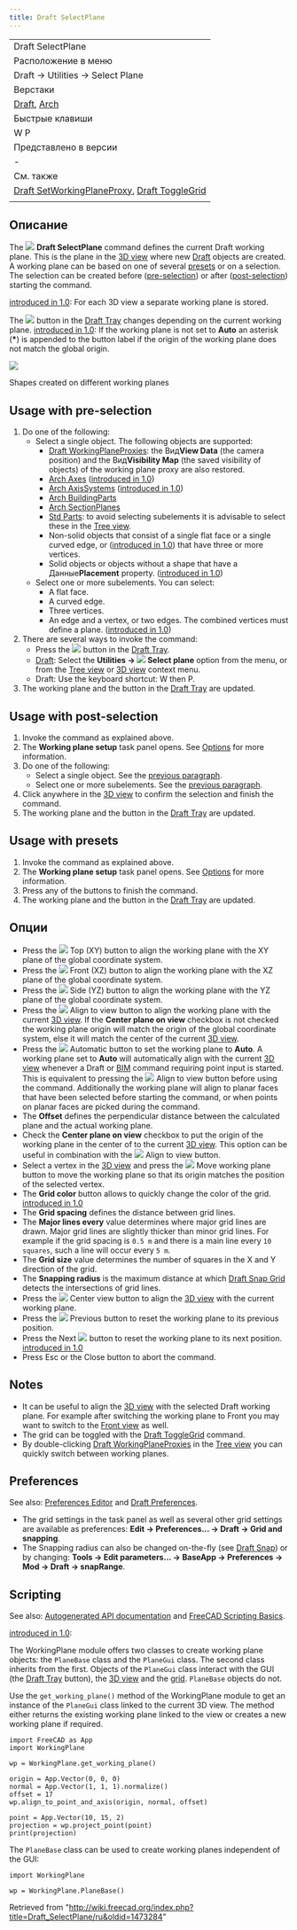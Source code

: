 ```yaml
---
title: Draft SelectPlane
---
```

|  |
| --- |
| Draft SelectPlane |
| Расположение в меню |
| Draft → Utilities → Select Plane |
| Верстаки |
| [Draft](/Draft_Workbench/ru "Draft Workbench/ru"), [Arch](/Arch_Workbench/ru "Arch Workbench/ru") |
| Быстрые клавиши |
| W P |
| Представлено в версии |
| - |
| См. также |
| [Draft SetWorkingPlaneProxy](/Draft_SetWorkingPlaneProxy/ru "Draft SetWorkingPlaneProxy/ru"), [Draft ToggleGrid](/Draft_ToggleGrid/ru "Draft ToggleGrid/ru") |
|  |

## Описание

The ![](/images/Draft_SelectPlane.svg) **Draft SelectPlane** command defines the current Draft working plane. This is the plane in the [3D view](/3D_view "3D view") where new [Draft](/Draft_Workbench "Draft Workbench") objects are created. A working plane can be based on one of several [presets](#Usage_with_presets) or on a selection. The selection can be created before ([pre-selection](#Usage_with_pre-selection)) or after ([post-selection](#Usage_with_post-selection)) starting the command.

[introduced in 1.0](/Release_notes_1.0 "Release notes 1.0"): For each 3D view a separate working plane is stored.

The ![](/images/Draft_tray_button_plane.png) button in the [Draft Tray](/Draft_Tray "Draft Tray") changes depending on the current working plane. [introduced in 1.0](/Release_notes_1.0 "Release notes 1.0"): If the working plane is not set to **Auto** an asterisk (**\***) is appended to the button label if the origin of the working plane does not match the global origin.

![](/images/WorkingPlane_example.png)

Shapes created on different working planes

## Usage with pre-selection

1. Do one of the following:
   * Select a single object. The following objects are supported:
     + [Draft WorkingPlaneProxies](/Draft_WorkingPlaneProxy "Draft WorkingPlaneProxy"): the Вид**View Data** (the camera position) and the Вид**Visibility Map** (the saved visibility of objects) of the working plane proxy are also restored.
     + [Arch Axes](/Arch_Axis "Arch Axis") ([introduced in 1.0](/Release_notes_1.0 "Release notes 1.0"))
     + [Arch AxisSystems](/Arch_AxisSystem "Arch AxisSystem") ([introduced in 1.0](/Release_notes_1.0 "Release notes 1.0"))
     + [Arch BuildingParts](/Arch_BuildingPart "Arch BuildingPart")
     + [Arch SectionPlanes](/Arch_SectionPlane "Arch SectionPlane")
     + [Std Parts](/Std_Part "Std Part"): to avoid selecting subelements it is advisable to select these in the [Tree view](/Tree_view "Tree view").
     + Non-solid objects that consist of a single flat face or a single curved edge, or ([introduced in 1.0](/Release_notes_1.0 "Release notes 1.0")) that have three or more vertices.
     + Solid objects or objects without a shape that have a Данные**Placement** property. ([introduced in 1.0](/Release_notes_1.0 "Release notes 1.0"))
   * Select one or more subelements. You can select:
     + A flat face.
     + A curved edge.
     + Three vertices.
     + An edge and a vertex, or two edges. The combined vertices must define a plane. ([introduced in 1.0](/Release_notes_1.0 "Release notes 1.0"))
2. There are several ways to invoke the command:
   * Press the ![](/images/Draft_tray_button_plane.png) button in the [Draft Tray](/Draft_Tray "Draft Tray").
   * [Draft](/Draft_Workbench "Draft Workbench"): Select the **Utilities → ![](/images/Draft_SelectPlane.svg) Select plane** option from the menu, or from the [Tree view](/Tree_view "Tree view") or [3D view](/3D_view "3D view") context menu.
   * Draft: Use the keyboard shortcut: W then P.
3. The working plane and the button in the [Draft Tray](/Draft_Tray "Draft Tray") are updated.

## Usage with post-selection

1. Invoke the command as explained above.
2. The **Working plane setup** task panel opens. See [Options](#Options) for more information.
3. Do one of the following:
   * Select a single object. See the [previous paragraph](#Usage_with_pre-selection).
   * Select one or more subelements. See the [previous paragraph](#Usage_with_pre-selection).
4. Click anywhere in the [3D view](/3D_view "3D view") to confirm the selection and finish the command.
5. The working plane and the button in the [Draft Tray](/Draft_Tray "Draft Tray") are updated.

## Usage with presets

1. Invoke the command as explained above.
2. The **Working plane setup** task panel opens. See [Options](#Options) for more information.
3. Press any of the buttons to finish the command.
4. The working plane and the button in the [Draft Tray](/Draft_Tray "Draft Tray") are updated.

## Опции

* Press the ![](/images/View-top.svg) Top (XY) button to align the working plane with the XY plane of the global coordinate system.
* Press the ![](/images/View-front.svg) Front (XZ) button to align the working plane with the XZ plane of the global coordinate system.
* Press the ![](/images/View-right.svg) Side (YZ) button to align the working plane with the YZ plane of the global coordinate system.
* Press the ![](/images/View-isometric.svg) Align to view button to align the working plane with the current [3D view](/3D_view "3D view"). If the **Center plane on view** checkbox is not checked the working plane origin will match the origin of the global coordinate system, else it will match the center of the current [3D view](/3D_view "3D view").
* Press the ![](/images/View-axonometric.svg) Automatic button to set the working plane to **Auto**. A working plane set to **Auto** will automatically align with the current [3D view](/3D_view "3D view") whenever a Draft or [BIM](/BIM_Workbench "BIM Workbench") command requiring point input is started. This is equivalent to pressing the ![](/images/View-isometric.svg) Align to view button before using the command. Additionally the working plane will align to planar faces that have been selected before starting the command, or when points on planar faces are picked during the command.
* The **Offset** defines the perpendicular distance between the calculated plane and the actual working plane.
* Check the **Center plane on view** checkbox to put the origin of the working plane in the center of to the current [3D view](/3D_view "3D view"). This option can be useful in combination with the ![](/images/View-isometric.svg) Align to view button.
* Select a vertex in the [3D view](/3D_view "3D view") and press the ![](/images/Draft_Move.svg) Move working plane button to move the working plane so that its origin matches the position of the selected vertex.
* The **Grid color** button allows to quickly change the color of the grid. [introduced in 1.0](/Release_notes_1.0 "Release notes 1.0")
* The **Grid spacing** defines the distance between grid lines.
* The **Major lines every** value determines where major grid lines are drawn. Major grid lines are slightly thicker than minor grid lines. For example if the grid spacing is `0.5 m` and there is a main line every `10 squares`, such a line will occur every `5 m`.
* The **Grid size** value determines the number of squares in the X and Y direction of the grid.
* The **Snapping radius** is the maximum distance at which [Draft Snap Grid](/Draft_Snap_Grid "Draft Snap Grid") detects the intersections of grid lines.
* Press the ![](/images/View-fullscreen.svg) Center view button to align the [3D view](/3D_view "3D view") with the current working plane.
* Press the ![](/images/Sel-back.svg) Previous button to reset the working plane to its previous position.
* Press the Next ![](/images/Sel-forward.svg) button to reset the working plane to its next position. [introduced in 1.0](/Release_notes_1.0 "Release notes 1.0")
* Press Esc or the Close button to abort the command.

## Notes

* It can be useful to align the [3D view](/3D_view "3D view") with the selected Draft working plane. For example after switching the working plane to Front you may want to switch to the [Front view](/Std_ViewFront "Std ViewFront") as well.
* The grid can be toggled with the [Draft ToggleGrid](/Draft_ToggleGrid "Draft ToggleGrid") command.
* By double-clicking [Draft WorkingPlaneProxies](/Draft_WorkingPlaneProxy "Draft WorkingPlaneProxy") in the [Tree view](/Tree_view "Tree view") you can quickly switch between working planes.

## Preferences

See also: [Preferences Editor](/Preferences_Editor "Preferences Editor") and [Draft Preferences](/Draft_Preferences "Draft Preferences").

* The grid settings in the task panel as well as several other grid settings are available as preferences: **Edit → Preferences... → Draft → Grid and snapping**.
* The Snapping radius can also be changed on-the-fly (see [Draft Snap](/Draft_Snap#Preferences "Draft Snap")) or by changing: **Tools → Edit parameters... → BaseApp → Preferences → Mod → Draft → snapRange**.

## Scripting

See also: [Autogenerated API documentation](https://freecad.github.io/SourceDoc/) and [FreeCAD Scripting Basics](/FreeCAD_Scripting_Basics "FreeCAD Scripting Basics").

[introduced in 1.0](/Release_notes_1.0 "Release notes 1.0"):

The WorkingPlane module offers two classes to create working plane objects: the `PlaneBase` class and the `PlaneGui` class. The second class inherits from the first. Objects of the `PlaneGui` class interact with the GUI (the [Draft Tray](/Draft_Tray "Draft Tray") button), the [3D view](/3D_view "3D view") and the [grid](/Draft_Snap_Grid "Draft Snap Grid"). `PlaneBase` objects do not.

Use the `get_working_plane()` method of the WorkingPlane module to get an instance of the `PlaneGui` class linked to the current 3D view. The method either returns the existing working plane linked to the view or creates a new working plane if required.

```
import FreeCAD as App
import WorkingPlane

wp = WorkingPlane.get_working_plane()

origin = App.Vector(0, 0, 0)
normal = App.Vector(1, 1, 1).normalize()
offset = 17
wp.align_to_point_and_axis(origin, normal, offset)

point = App.Vector(10, 15, 2)
projection = wp.project_point(point)
print(projection)

```

The `PlaneBase` class can be used to create working planes independent of the GUI:

```
import WorkingPlane

wp = WorkingPlane.PlaneBase()

```

Retrieved from "<http://wiki.freecad.org/index.php?title=Draft_SelectPlane/ru&oldid=1473284>"